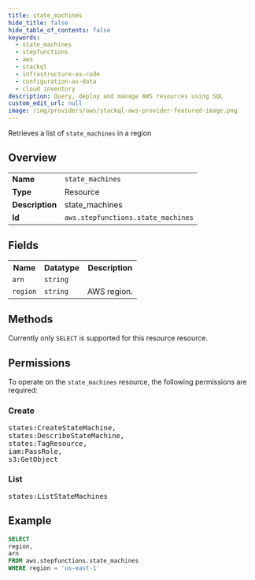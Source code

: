 ```yaml
---
title: state_machines
hide_title: false
hide_table_of_contents: false
keywords:
  - state_machines
  - stepfunctions
  - aws
  - stackql
  - infrastructure-as-code
  - configuration-as-data
  - cloud inventory
description: Query, deploy and manage AWS resources using SQL
custom_edit_url: null
image: /img/providers/aws/stackql-aws-provider-featured-image.png
---
```

Retrieves a list of <code>state_machines</code> in a region

## Overview
<table><tbody>
<tr><td><b>Name</b></td><td><code>state_machines</code></td></tr>
<tr><td><b>Type</b></td><td>Resource</td></tr>
<tr><td><b>Description</b></td><td>state_machines</td></tr>
<tr><td><b>Id</b></td><td><code>aws.stepfunctions.state_machines</code></td></tr>
</tbody></table>

## Fields
<table><tbody>
<tr><th>Name</th><th>Datatype</th><th>Description</th></tr>
<tr><td><code>arn</code></td><td><code>string</code></td><td></td></tr>
<tr><td><code>region</code></td><td><code>string</code></td><td>AWS region.</td></tr>

</tbody></table>

## Methods
Currently only <code>SELECT</code> is supported for this resource resource.

## Permissions

To operate on the <code>state_machines</code> resource, the following permissions are required:

### Create
<pre>
states:CreateStateMachine,
states:DescribeStateMachine,
states:TagResource,
iam:PassRole,
s3:GetObject</pre>

### List
<pre>
states:ListStateMachines</pre>


## Example
```sql
SELECT
region,
arn
FROM aws.stepfunctions.state_machines
WHERE region = 'us-east-1'
```
